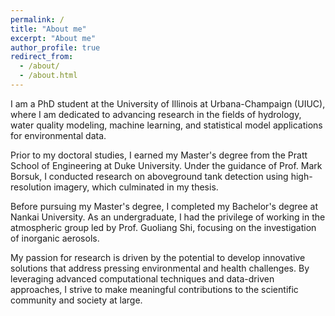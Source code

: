 ```yaml
---
permalink: /
title: "About me"
excerpt: "About me"
author_profile: true
redirect_from: 
  - /about/
  - /about.html
---
```


I am a PhD student at the University of Illinois at Urbana-Champaign (UIUC), where I am dedicated to advancing research in the fields of hydrology, water quality modeling, machine learning, and statistical model applications for environmental data.

Prior to my doctoral studies, I earned my Master's degree from the Pratt School of Engineering at Duke University. Under the guidance of Prof. Mark Borsuk, I conducted research on aboveground tank detection using high-resolution imagery, which culminated in my thesis.

Before pursuing my Master's degree, I completed my Bachelor's degree at Nankai University. As an undergraduate, I had the privilege of working in the atmospheric group led by Prof. Guoliang Shi, focusing on the investigation of inorganic aerosols.

My passion for research is driven by the potential to develop innovative solutions that address pressing environmental and health challenges. By leveraging advanced computational techniques and data-driven approaches, I strive to make meaningful contributions to the scientific community and society at large. 

<script type="text/javascript" id="clstr_globe" src="//clustrmaps.com/globe.js?d=RjW0GkMBQkg9kO1GoIg4QcRy4ohJUskpuL6ePY2OalM"></script>
